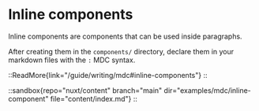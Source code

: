 # Inline components

Inline components are components that can be used inside paragraphs.

After creating them in the `components/` directory, declare them in your markdown files with the `:` MDC syntax.

::ReadMore{link="/guide/writing/mdc#inline-components"}
::

::sandbox{repo="nuxt/content" branch="main" dir="examples/mdc/inline-component" file="content/index.md"}
::
